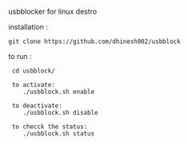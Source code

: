 usbblocker for linux destro

installation : 

    git clone https://github.com/dhinesh002/usbblock


to run :

     cd usbblock/

     to activate:
        ./usbblock.sh enable

     to deactivate:
        ./usbblock.sh disable

     to checck the status:
        ./usbblock.sh status


